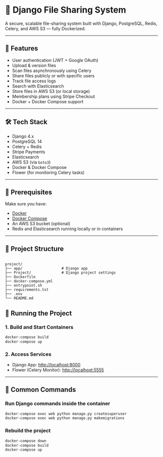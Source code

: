 # 📁 Django File Sharing System

A secure, scalable file-sharing system built with Django, PostgreSQL, Redis, Celery, and AWS S3 — fully Dockerized.

---

## 🚀 Features

- User authentication (JWT + Google OAuth)
- Upload & version files
- Scan files asynchronously using Celery
- Share files publicly or with specific users
- Track file access logs
- Search with Elasticsearch
- Store files in AWS S3 (or local storage)
- Membership plans using Stripe Checkout
- Docker + Docker Compose support

---

## 🛠 Tech Stack

- Django 4.x
- PostgreSQL 14
- Celery + Redis
- Stripe Payments
- Elasticsearch
- AWS S3 (via `boto3`)
- Docker & Docker Compose
- Flower (for monitoring Celery tasks)

---

## 🧰 Prerequisites

Make sure you have:

- [Docker](https://www.docker.com/)
- [Docker Compose](https://docs.docker.com/compose/)
- An AWS S3 bucket (optional)
- Redis and Elasticsearch running locally or in containers

---

## 📁 Project Structure

```

project/
├── app/                  # Django app
├── Project/              # Django project settings
├── Dockerfile
├── docker-compose.yml
├── entrypoint.sh
├── requirements.txt
├── .env
└── README.md

````


## 🚀 Running the Project

### 1. Build and Start Containers

```bash
docker-compose build
docker-compose up
```

### 2. Access Services

* Django App: [http://localhost:8000](http://localhost:8000)
* Flower (Celery Monitor): [http://localhost:5555](http://localhost:5555)

---

## 🧪 Common Commands

### Run Django commands inside the container

```bash
docker-compose exec web python manage.py createsuperuser
docker-compose exec web python manage.py makemigrations
```

### Rebuild the project

```bash
docker-compose down
docker-compose build
docker-compose up
```
